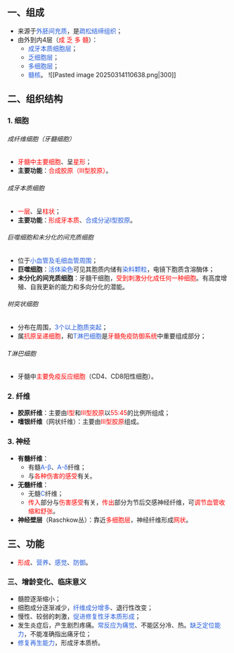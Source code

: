 ## 一、组成
* 来源于<font color="#245bdb">外胚间充质</font>，是<font color="#245bdb">疏松结缔组织</font>；
* 由外到内4层（<font color="#ff0000">成 乏 多 髓</font>）：
	* <font color="#245bdb">成牙本质细胞层</font>；
	* <font color="#245bdb">乏细胞层</font>；
	* <font color="#245bdb">多细胞层</font>；
	* <font color="#245bdb">髓核</font>。
![[Pasted image 20250314110638.png|300]]
## 二、组织结构
### 1. 细胞
###### 成纤维细胞（牙髓细胞）
* <font color="#ff0000">牙髓中主要细胞</font>、呈<font color="#ff0000">星形</font>；
* **主要功能**：<font color="#ff0000">合成胶原（Ⅲ型胶原）</font>。
###### 成牙本质细胞
* <font color="#ff0000">一层</font>、呈<font color="#ff0000">柱状</font>；
* **主要功能**：<font color="#ff0000">形成牙本质</font>、<font color="#245bdb">合成分泌I型胶原</font>。
###### 巨噬细胞和未分化的间充质细胞
 * 位于<font color="#245bdb">小血管及毛细血管周围</font>；
 * **巨噬细胞**：<font color="#245bdb">活体染色</font>可见其胞质内储有<font color="#245bdb">染料颗粒</font>，电镜下胞质含溶酶体；
 * **未分化的间充质细胞**：牙髓干细胞，<font color="#ff0000">受到刺激分化成任何一种细胞</font>。有高度增殖、自我更新的能力和多向分化的潜能。
###### 树突状细胞
 * 分布在周围，<font color="#245bdb">3个以上胞质突起</font>；
 * 属<font color="#ff0000">抗原呈递细胞</font>，和<font color="#245bdb">T淋巴细胞</font>是<font color="#ff0000">牙髓免疫防御系统</font>中重要组成部分；
###### T淋巴细胞
 * 牙髓中<font color="#ff0000">主要免疫反应细胞</font>（CD4、CD8阳性细胞）。
### 2. 纤维
* **胶原纤维**：主要由<font color="#ff0000">I型</font>和<font color="#ff0000">III型胶原</font>以<font color="#ff0000">55:45</font>的比例所组成；
* **嗜银纤维**（网状纤维）：主要由<font color="#ff0000">Ⅲ型胶原</font>组成。
### 3. 神经
* **有髓纤维**：
	* 有髓<font color="#245bdb">A-β</font>、<font color="#245bdb">A-δ</font>纤维；
	* 与<font color="#ff0000">各种伤害的感受</font>有关。
* **无髓纤维**：
	* 无髓<font color="#245bdb">C</font>纤维；
	* <font color="#ff0000">传入</font>部分与<font color="#ff0000">伤害感受</font>有关，<font color="#ff0000">传出</font>部分为节后交感神经纤维，可<font color="#ff0000">调节血管收缩和舒张</font>。
* **神经壁层**（Raschkow丛）：靠近<font color="#ff0000">多细胞层</font>，神经纤维形成<font color="#ff0000">网状</font>。

## 三、功能
* <font color="#ff0000">形成</font>、<font color="#245bdb">营养</font>、<font color="#245bdb">感觉</font>、<font color="#245bdb">防御</font>。

### 三、增龄变化、临床意义
* 髓腔逐渐缩小；
* 细胞成分逐渐减少，<font color="#245bdb">纤维成分增多</font>、退行性改变；
* 慢性、较弱的刺激，<font color="#245bdb">促进修复性牙本质形成</font>；
* 发生炎症后，产生剧烈疼痛。<font color="#245bdb">常反应为痛觉</font>、不能区分冷、热。<font color="#245bdb">缺乏定位能力</font>，不能准确指出痛牙位；
* <font color="#245bdb">修复再生能力</font>，形成牙本质桥。